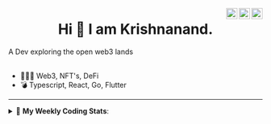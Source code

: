 <a href="https://twitter.com/incrypto32" target="_blank" rel="nofollow"><img align="right" alt="Pratik's Twitter" width="22px" src="https://cdn.jsdelivr.net/npm/simple-icons@v3/icons/twitter.svg" /></a><a href="https://www.linkedin.com/in/incrypto32" target="_blank" rel="nofollow"><img align="right" alt="Pratik's Linkdein" width="22px" src="https://cdn.jsdelivr.net/npm/simple-icons@v3/icons/linkedin.svg" /></a><a href="https://www.instagram.com/incrypto32" target="_blank" rel="nofollow"><img align="right" alt="Insta" width="22px" src="https://cdn.jsdelivr.net/npm/simple-icons@v3/icons/instagram.svg" /></a>

<center><h1> Hi 👋 I am Krishnanand. </h1></center>
A Dev exploring the open web3 lands

 <br /> 
 <br /> 

 
- 👨🏽‍💻  Web3, NFT's, DeFi
- 💣  Typescript, React, Go, Flutter
<!-- - 🌐 Visit my [porfolio website](https://incrypt32.github.io/) for complete background and contact. -->


---


<details> 
 <summary>🤖 <b>My Weekly Coding Stats</b>: </summary>
<br>

<!--START_SECTION:waka-->

```text
Rust         1 hr 21 mins    ████████████████▓░░░░░░░░   66.34 %
TypeScript   14 mins         ███░░░░░░░░░░░░░░░░░░░░░░   11.72 %
JSON         12 mins         ██▓░░░░░░░░░░░░░░░░░░░░░░   10.33 %
YAML         8 mins          █▓░░░░░░░░░░░░░░░░░░░░░░░   07.09 %
Other        4 mins          █░░░░░░░░░░░░░░░░░░░░░░░░   03.46 %
```

<!--END_SECTION:waka-->

</details>


